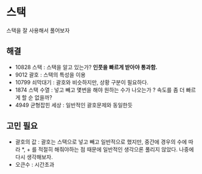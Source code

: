 # 스택

스택을 잘 사용해서 풀어보자

## 해결

- 10828 스택 : 스택을 알고 있는가? __인풋을 빠르게 받아야 통과함.__
- 9012 괄호 : 스택의 특성을 이용
- 10799 쇠막대기 : 괄호와 비슷하지만, 상황 구분이 필요하다.
- 1874 스택 수열 : 넣고 빼고 몇번을 해야 원하는 수가 나오는가 ? 속도를 좀 더 빠르게 할 순 없을까?
- 4949 균형잡힌 세상 : 일반적인 괄호문제와 동일한듯


## 고민 필요

- 괄호의 값 : 괄호는 스택으로 넣고 빼고 일반적으로 했지만, 중간에 경우의 수에 따라 *, + 를 적절히 해줘야하는 점 때문에 일반적인 생각으론 풀리지 않았다. 나중에 다시 생각해보자.
- 오큰수 : 시간초과